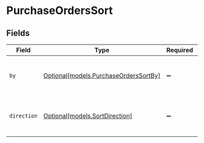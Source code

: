 # PurchaseOrdersSort


## Fields

| Field                                                                      | Type                                                                       | Required                                                                   | Description                                                                | Example                                                                    |
| -------------------------------------------------------------------------- | -------------------------------------------------------------------------- | -------------------------------------------------------------------------- | -------------------------------------------------------------------------- | -------------------------------------------------------------------------- |
| `by`                                                                       | [Optional[models.PurchaseOrdersSortBy]](../models/purchaseorderssortby.md) | :heavy_minus_sign:                                                         | The field on which to sort the Purchase Orders                             | updated_at                                                                 |
| `direction`                                                                | [Optional[models.SortDirection]](../models/sortdirection.md)               | :heavy_minus_sign:                                                         | The direction in which to sort the results                                 |                                                                            |